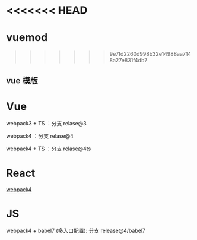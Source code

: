 <<<<<<< HEAD
=======
# vuemod
>>>>>>> 9e7fd2260d998b32e14988aa7148a27e831f4db7

## vue 模版

# Vue
webpack3 + TS ：分支 relase@3

webpack4 ：分支 relase@4

webpack4 + TS ：分支 relase@4ts

# React

[webpack4](https://github.com/lwpersonal/module_React)

# JS

webpack4 + babel7 (多入口配置): 分支 release@4/babel7